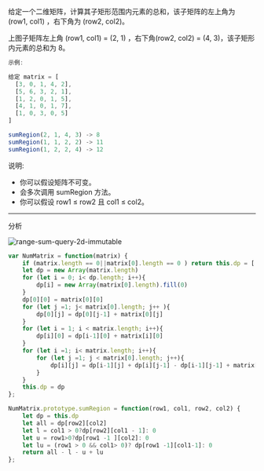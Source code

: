 给定一个二维矩阵，计算其子矩形范围内元素的总和，该子矩阵的左上角为 (row1, col1) ，右下角为 (row2, col2)。

上图子矩阵左上角 (row1, col1) = (2, 1) ，右下角(row2, col2) = (4, 3)，该子矩形内元素的总和为 8。

```javascript
示例:

给定 matrix = [
  [3, 0, 1, 4, 2],
  [5, 6, 3, 2, 1],
  [1, 2, 0, 1, 5],
  [4, 1, 0, 1, 7],
  [1, 0, 3, 0, 5]
]

sumRegion(2, 1, 4, 3) -> 8
sumRegion(1, 1, 2, 2) -> 11
sumRegion(1, 2, 2, 4) -> 12
```

说明:

- 你可以假设矩阵不可变。
- 会多次调用 sumRegion 方法。
- 你可以假设 row1 ≤ row2 且 col1 ≤ col2。

---

分析

![range-sum-query-2d-immutable](https://raw.githubusercontent.com/muyids/leetcode/master/algorithms/images/304.range-sum-query-2d-immutable.png)

```javascript
var NumMatrix = function(matrix) {
    if (matrix.length == 0||matrix[0].length == 0 ) return this.dp = [[]]
    let dp = new Array(matrix.length)
    for (let i = 0; i< dp.length; i++){
        dp[i] = new Array(matrix[0].length).fill(0)
    }
    dp[0][0] = matrix[0][0]
    for (let j =1; j< matrix[0].length; j++ ){
        dp[0][j] = dp[0][j-1] + matrix[0][j]
    }
    for (let i = 1; i < matrix.length; i++){
        dp[i][0] = dp[i-1][0] + matrix[i][0]
    }
    for (let i =1; i< matrix.length; i++){
        for (let j =1; j < matrix[0].length; j++){
            dp[i][j] = dp[i-1][j] + dp[i][j-1] - dp[i-1][j-1] + matrix[i][j]
        }
    }
    this.dp = dp
};

NumMatrix.prototype.sumRegion = function(row1, col1, row2, col2) {
    let dp = this.dp
    let all = dp[row2][col2]
    let l = col1 > 0?dp[row2][col1 - 1]: 0
    let u = row1>0?dp[row1 -1 ][col2]: 0
    let lu = (row1 > 0 && col1> 0)? dp[row1 -1][col1-1]: 0
    return all - l - u + lu
};
```
